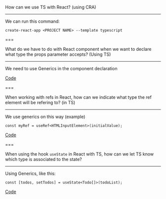 How can we use TS with React? (using CRA)

---

We can run this command:

```
create-react-app <PROJECT NAME> --template typescript
```

===

What do we have to do with React component when we want to declare what type the props parameter accepts? (Using TS)

---

We need to use Generics in the component declaration

[Code](https://github.com/Andrew4d3/typescript-maxi-course/blob/main/sections/section14/src/components/TodoList.tsx#L8)

===

When working with refs in React, how can we indicate what type the ref element will be refering to? (in TS)

---

We use generics on this way (example)

```
const myRef = useRef<HTMLInputElement>(initialValue);
```

[Code](https://github.com/Andrew4d3/typescript-maxi-course/blob/main/sections/section14/src/components/NewTodo.tsx#L9)

===

When using the hook `useState` in React with TS, how can we let TS know which type is associated to the state?

---

Using Generics, like this:

```
const [todos, setTodos] = useState<Todo[]>(todoList);
```

[Code](https://github.com/Andrew4d3/typescript-maxi-course/blob/main/sections/section14/src/App.tsx#L17)
